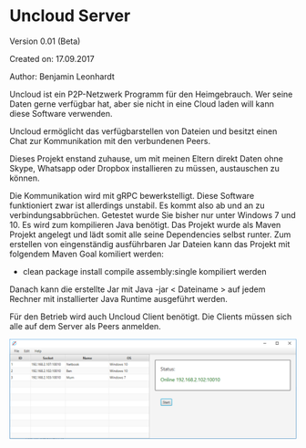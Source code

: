 
# Uncloud Server

Version 0.01 (Beta)

Created on: 17.09.2017 

Author: Benjamin Leonhardt 


Uncloud ist ein P2P-Netzwerk Programm für den Heimgebrauch.
Wer seine Daten gerne verfügbar hat, aber sie nicht in eine 
Cloud laden will kann diese Software verwenden. 

Uncloud ermöglicht das verfügbarstellen von Dateien und besitzt
einen Chat zur Kommunikation mit den verbundenen Peers.

Dieses Projekt enstand zuhause, um mit meinen Eltern direkt 
Daten ohne Skype, Whatsapp oder Dropbox installieren zu müssen,
austauschen zu können.

Die Kommunikation wird mit gRPC bewerkstelligt. Diese Software
funktioniert zwar ist allerdings unstabil. Es kommt also ab und 
an zu verbindungsabbrüchen. Getestet wurde Sie bisher nur unter
Windows 7 und 10. Es wird zum kompilieren Java benötigt. Das
Projekt wurde als Maven Projekt angelegt und lädt somit alle seine
Dependencies selbst runter. Zum erstellen von eingenständig 
ausführbaren Jar Dateien kann das Projekt mit folgendem Maven Goal
komiliert werden:
* clean package install compile assembly:single kompiliert werden

Danach kann die erstellte Jar mit Java -jar < Dateiname > auf jedem
Rechner mit installierter Java Runtime ausgeführt werden.

Für den Betrieb wird auch Uncloud Client benötigt. Die Clients 
müssen sich alle auf dem Server als Peers anmelden.

![Uncloud Server](./Bilder/UncloudServer.PNG "Uncloud Server")  